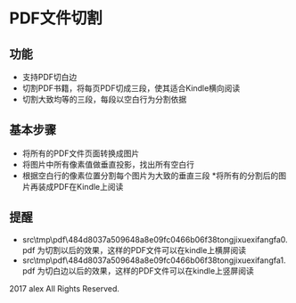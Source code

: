 # PDF文件切割 #
## 功能 ##
  * 支持PDF切白边
  * 切割PDF书籍，将每页PDF切成三段，使其适合Kindle横向阅读
  * 切割大致均等的三段，每段以空白行为分割依据

## 基本步骤
  * 将所有的PDF文件页面转换成图片
  * 将图片中所有像素值做垂直投影，找出所有空白行
  * 根据空白行的像素位置分割每个图片为大致的垂直三段
  *将所有的分割后的图片再装成PDF在Kindle上阅读
  
## 提醒 ##

 * src\tmp\pdf\484d8037a509648a8e09fc0466b06f38tongjixuexifangfa0.pdf 为切割以后的效果，这样的PDF文件可以在kindle上横屏阅读
 * src\tmp\pdf\484d8037a509648a8e09fc0466b06f38tongjixuexifangfa1.pdf 为切白边以后的效果，这样的PDF文件可以在kindle上竖屏阅读
 
 2017 alex All Rights Reserved.
  




